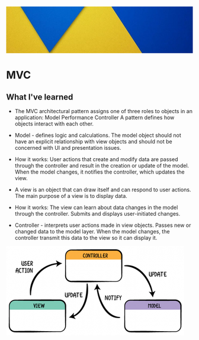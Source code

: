 ![DV](Documentation/backGround.png)

# MVC


## What I've learned

* The MVC architectural pattern assigns one of three roles to objects in an application:
Model
Performance
Controller
A pattern defines how objects interact with each other.

* Model - defines logic and calculations. The model object should not have an explicit relationship with view objects and should not be concerned with UI and presentation issues.
* How it works: User actions that create and modify data are passed through the controller and result in the creation or update of the model. When the model changes, it notifies the controller, which updates the view.

* A view is an object that can draw itself and can respond to user actions. The main purpose of a view is to display data.
* How it works: The view can learn about data changes in the model through the controller. Submits and displays user-initiated changes.

* Controller - interprets user actions made in view objects. Passes new or changed data to the model layer. When the model changes, the controller transmit this data to the view so it can display it.

![DV](Documentation/mvc.png)

